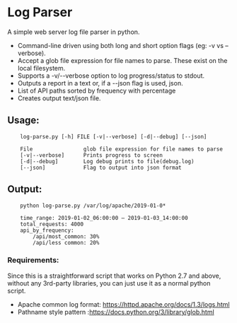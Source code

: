 # Log Parser
A simple web server log file parser in python.
* Command-line driven using both long and short option flags (eg: -v vs –verbose).
* Accept a glob file expression for file names to parse. These exist on the local filesystem.
* Supports a -v/--verbose option to log progress/status to stdout.
* Outputs a report in a text or, if a --json flag is used, json.
* List of API paths sorted by frequency with percentage
* Creates output text/json file.
  
## Usage: 
~~~
    log-parse.py [-h] FILE [-v|--verbose] [-d|--debug] [--json]
    
    File                glob file expression for file names to parse
    [-v|--verbose]      Prints progress to screen
    [-d|--debug]        Log debug prints to file(debug.log)
    [--json]            Flag to output into json format
~~~
## Output:
~~~
    python log-parse.py /var/log/apache/2019-01-0*
    
    time_range: 2019-01-02_06:00:00 – 2019-01-03_14:00:00
    total_requests: 4000
    api_by_frequency:
        /api/most_common: 30%
        /api/less common: 20%  
~~~
### Requirements:
Since this is a straightforward script that works on Python 2.7 and above, without any 3rd-party libraries, you can just use it as a normal python script.  

 - Apache common log format: https://httpd.apache.org/docs/1.3/logs.html
 - Pathname style pattern :https://docs.python.org/3/library/glob.html
